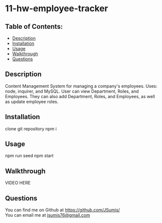 # 11-hw-employee-tracker


  ## Table of Contents:
  - [Description](#description)
  - [Installation](#installation)
  - [Usage](#usage)
  - [Walkthrough](#walkthrough)
  - [Questions](#questions)


  ## Description

  Content Management System for managing a company's employees.  Uses: node, inquirer, and MySQL.
  User can view Department, Roles, and Employees.  They can also add Department, Roles, and Employees,
  as well as update employee roles.

  ## Installation

  clone git repository
  npm i

  ## Usage

  npm run seed
  npm start

  ## Walkthrough

VIDEO HERE

  ## Questions

  You can find me on Github at https://github.com/JSumis/
 <br />
  You can email me at jsumis76@gmail.com
